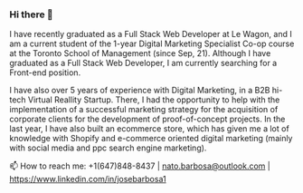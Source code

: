 ### Hi there 👋

I have recently graduated as a Full Stack Web Developer at Le Wagon, and I am a current student of the 1-year Digital Marketing Specialist Co-op course at the Toronto School of Management (since Sep, 21). Although I have graduated as a Full Stack Web Developer, I am currently searching for a Front-end position. 

I have also over 5 years of experience with Digital Marketing, in a B2B hi-tech Virtual Reallity Startup. There, I had the opportunity to help with the implementation of a successful marketing strategy for the acquisition of corporate clients for the development of proof-of-concept projects. In the last year, I have also built an ecommerce store, which has given me a lot of knowledge with Shopify and e-commerce oriented digital marketing (mainly with social media and ppc search engine marketing).

📫 How to reach me:
+1(647)848-8437 | nato.barbosa@outlook.com | https://www.linkedin.com/in/josebarbosa1 

